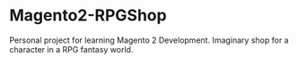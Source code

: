 # Magento2-RPGShop
Personal project for learning Magento 2 Development. Imaginary shop for a character in a RPG fantasy world.
